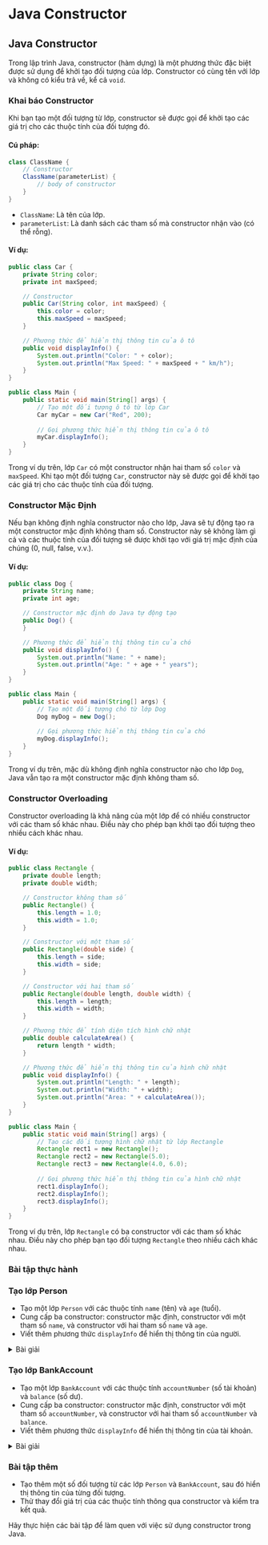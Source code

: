 # Java Constructor

## Java Constructor

Trong lập trình Java, constructor (hàm dựng) là một phương thức đặc biệt được sử dụng để khởi tạo đối tượng của lớp. Constructor có cùng tên với lớp và không có kiểu trả về, kể cả `void`.

### Khai báo Constructor

Khi bạn tạo một đối tượng từ lớp, constructor sẽ được gọi để khởi tạo các giá trị cho các thuộc tính của đối tượng đó.

#### Cú pháp:

```java
class ClassName {
    // Constructor
    ClassName(parameterList) {
        // body of constructor
    }
}
```

* `ClassName`: Là tên của lớp.
* `parameterList`: Là danh sách các tham số mà constructor nhận vào (có thể rỗng).

#### Ví dụ:

```java
public class Car {
    private String color;
    private int maxSpeed;

    // Constructor
    public Car(String color, int maxSpeed) {
        this.color = color;
        this.maxSpeed = maxSpeed;
    }

    // Phương thức để hiển thị thông tin của ô tô
    public void displayInfo() {
        System.out.println("Color: " + color);
        System.out.println("Max Speed: " + maxSpeed + " km/h");
    }
}

public class Main {
    public static void main(String[] args) {
        // Tạo một đối tượng ô tô từ lớp Car
        Car myCar = new Car("Red", 200);
        
        // Gọi phương thức hiển thị thông tin của ô tô
        myCar.displayInfo();
    }
}
```

Trong ví dụ trên, lớp `Car` có một constructor nhận hai tham số `color` và `maxSpeed`. Khi tạo một đối tượng `Car`, constructor này sẽ được gọi để khởi tạo các giá trị cho các thuộc tính của đối tượng.

### Constructor Mặc Định

Nếu bạn không định nghĩa constructor nào cho lớp, Java sẽ tự động tạo ra một constructor mặc định không tham số. Constructor này sẽ không làm gì cả và các thuộc tính của đối tượng sẽ được khởi tạo với giá trị mặc định của chúng (0, null, false, v.v.).

#### Ví dụ:

```java
public class Dog {
    private String name;
    private int age;

    // Constructor mặc định do Java tự động tạo
    public Dog() {
    }

    // Phương thức để hiển thị thông tin của chó
    public void displayInfo() {
        System.out.println("Name: " + name);
        System.out.println("Age: " + age + " years");
    }
}

public class Main {
    public static void main(String[] args) {
        // Tạo một đối tượng chó từ lớp Dog
        Dog myDog = new Dog();
        
        // Gọi phương thức hiển thị thông tin của chó
        myDog.displayInfo();
    }
}
```

Trong ví dụ trên, mặc dù không định nghĩa constructor nào cho lớp `Dog`, Java vẫn tạo ra một constructor mặc định không tham số.

### Constructor Overloading

Constructor overloading là khả năng của một lớp để có nhiều constructor với các tham số khác nhau. Điều này cho phép bạn khởi tạo đối tượng theo nhiều cách khác nhau.

#### Ví dụ:

```java
public class Rectangle {
    private double length;
    private double width;

    // Constructor không tham số
    public Rectangle() {
        this.length = 1.0;
        this.width = 1.0;
    }

    // Constructor với một tham số
    public Rectangle(double side) {
        this.length = side;
        this.width = side;
    }

    // Constructor với hai tham số
    public Rectangle(double length, double width) {
        this.length = length;
        this.width = width;
    }

    // Phương thức để tính diện tích hình chữ nhật
    public double calculateArea() {
        return length * width;
    }

    // Phương thức để hiển thị thông tin của hình chữ nhật
    public void displayInfo() {
        System.out.println("Length: " + length);
        System.out.println("Width: " + width);
        System.out.println("Area: " + calculateArea());
    }
}

public class Main {
    public static void main(String[] args) {
        // Tạo các đối tượng hình chữ nhật từ lớp Rectangle
        Rectangle rect1 = new Rectangle();
        Rectangle rect2 = new Rectangle(5.0);
        Rectangle rect3 = new Rectangle(4.0, 6.0);
        
        // Gọi phương thức hiển thị thông tin của hình chữ nhật
        rect1.displayInfo();
        rect2.displayInfo();
        rect3.displayInfo();
    }
}
```

Trong ví dụ trên, lớp `Rectangle` có ba constructor với các tham số khác nhau. Điều này cho phép bạn tạo đối tượng `Rectangle` theo nhiều cách khác nhau.

### Bài tập thực hành

### **Tạo lớp Person**

* Tạo một lớp `Person` với các thuộc tính `name` (tên) và `age` (tuổi).
* Cung cấp ba constructor: constructor mặc định, constructor với một tham số `name`, và constructor với hai tham số `name` và `age`.
* Viết thêm phương thức `displayInfo` để hiển thị thông tin của người.

<details>

<summary>Bài giải</summary>

```java
public class Person {
    private String name;
    private int age;

    // Constructor mặc định
    public Person() {
        this.name = "Unknown";
        this.age = 0;
    }

    // Constructor với một tham số
    public Person(String name) {
        this.name = name;
        this.age = 0;
    }

    // Constructor với hai tham số
    public Person(String name, int age) {
        this.name = name;
        this.age = age;
    }

    // Phương thức để hiển thị thông tin của người
    public void displayInfo() {
        System.out.println("Name: " + name);
        System.out.println("Age: " + age + " years");
    }
}

public class Main {
    public static void main(String[] args) {
        // Tạo các đối tượng từ lớp Person
        Person person1 = new Person();
        Person person2 = new Person("Alice");
        Person person3 = new Person("Bob", 25);
        
        // Gọi phương thức hiển thị thông tin của người
        person1.displayInfo();
        person2.displayInfo();
        person3.displayInfo();
    }
}
```



</details>

### **Tạo lớp BankAccount**

* Tạo một lớp `BankAccount` với các thuộc tính `accountNumber` (số tài khoản) và `balance` (số dư).
* Cung cấp ba constructor: constructor mặc định, constructor với một tham số `accountNumber`, và constructor với hai tham số `accountNumber` và `balance`.
* Viết thêm phương thức `displayInfo` để hiển thị thông tin của tài khoản.

<details>

<summary>Bài giải</summary>

```java
public class BankAccount {
    private String accountNumber;
    private double balance;

    // Constructor mặc định
    public BankAccount() {
        this.accountNumber = "000000";
        this.balance = 0.0;
    }

    // Constructor với một tham số
    public BankAccount(String accountNumber) {
        this.accountNumber = accountNumber;
        this.balance = 0.0;
    }

    // Constructor với hai tham số
    public BankAccount(String accountNumber, double balance) {
        this.accountNumber = accountNumber;
        this.balance = balance;
    }

    // Phương thức để hiển thị thông tin của tài khoản
    public void displayInfo() {
        System.out.println("Account Number: " + accountNumber);
        System.out.println("Balance: $" + balance);
    }
}

public class Main {
    public static void main(String[] args) {
        // Tạo các đối tượng từ lớp BankAccount
        BankAccount account1 = new BankAccount();
        BankAccount account2 = new BankAccount("123456");
        BankAccount account3 = new BankAccount("789012", 1000.0);
        
        // Gọi phương thức hiển thị thông tin của tài khoản
        account1.displayInfo();
        account2.displayInfo();
        account3.displayInfo();
    }
}
```



</details>

### **Bài tập thêm**

* Tạo thêm một số đối tượng từ các lớp `Person` và `BankAccount`, sau đó hiển thị thông tin của từng đối tượng.
* Thử thay đổi giá trị của các thuộc tính thông qua constructor và kiểm tra kết quả.

Hãy thực hiện các bài tập để làm quen với việc sử dụng constructor trong Java.
